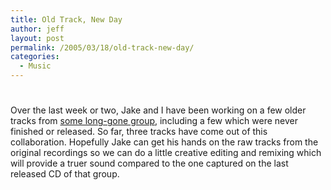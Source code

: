 ```yaml
---
title: Old Track, New Day
author: jeff
layout: post
permalink: /2005/03/18/old-track-new-day/
categories:
  - Music
---
```

# 

Over the last week or two, Jake and I have been working on a few older tracks from [some long-gone group][1], including a few which were never finished or released. So far, three tracks have come out of this collaboration. Hopefully Jake can get his hands on the raw tracks from the original recordings so we can do a little creative editing and remixing which will provide a truer sound compared to the one captured on the last released CD of that group.

 [1]: http://www.garageband.com/artist/evoke